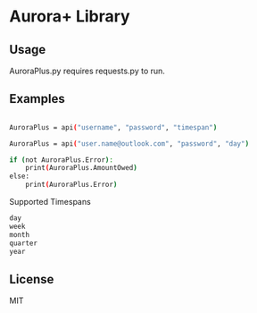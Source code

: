 # Aurora+ Library

## Usage

AuroraPlus.py requires requests.py to run.

## Examples
```sh

AuroraPlus = api("username", "password", "timespan")

AuroraPlus = api("user.name@outlook.com", "password", "day")

if (not AuroraPlus.Error):
    print(AuroraPlus.AmountOwed)
else:
    print(AuroraPlus.Error)

```
Supported Timespans
```sh
day
week
month
quarter
year
```

## License

MIT
